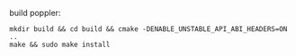 
build poppler: 
```
mkdir build && cd build && cmake -DENABLE_UNSTABLE_API_ABI_HEADERS=ON ..
make && sudo make install
```
